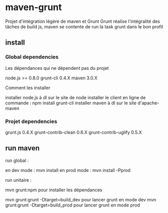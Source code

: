 # maven-grunt

Projet d'intégration légère de maven et Grunt
Grunt réalise l'intégralité des tâches de build js, maven se contente de run la task grunt dans le bon profil

## install

### Global dependencies

Les dépendances qui ne dépendent pas du projet

node.js >= 0.8.0
grunt-cli 0.4.X
maven 3.0.X

Comment les installer

installer node.js à dl sur le site de node
installer le client en ligne de commande : npm install grunt-cli
installer maven à dl sur le site d'apache-maven

### Projet dependencies

grunt.js 0.4.X
grunt-contrib-clean 0.6.X
grunt-contrib-uglify 0.5.X

## run maven

run global :

en dev mode : mvn install 
en prod mode : mvn install -Pprod

run unitaire :

mvn grunt:npm pour installer les dépendances

mvn grunt:grunt -Dtarget=build_dev pour lancer grunt en mode dev
mvn grunt:grunt -Dtarget=build_prod pour lancer grunt en mode prod

